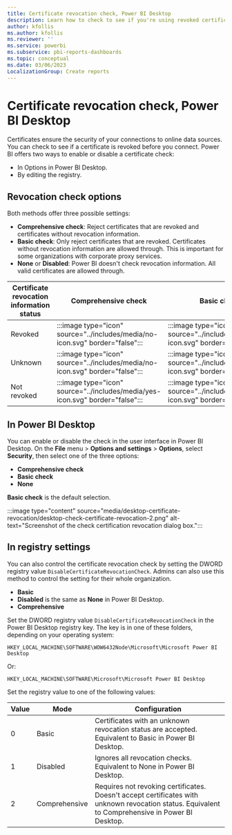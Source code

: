 ```yaml
---
title: Certificate revocation check, Power BI Desktop
description: Learn how to check to see if you're using revoked certificates in Power BI Desktop in the UI and in the registry.
author: kfollis
ms.author: kfollis
ms.reviewer: ''
ms.service: powerbi
ms.subservice: pbi-reports-dashboards
ms.topic: conceptual
ms.date: 03/06/2023
LocalizationGroup: Create reports
---
```

# Certificate revocation check, Power BI Desktop

Certificates ensure the security of your connections to online data sources. You can check to see if a certificate is revoked before you connect. Power BI offers two ways to enable or disable a certificate check:

- In Options in Power BI Desktop.
- By editing the registry.

## Revocation check options

Both methods offer three possible settings:

- **Comprehensive check**: Reject certificates that are revoked and certificates without revocation information.
- **Basic check**: Only reject certificates that are revoked. Certificates without revocation information are allowed through. This is important for some organizations with corporate proxy services.
- **None** or **Disabled**: Power BI doesn't check revocation information. All valid certificates are allowed through.

|Certificate revocation information status | Comprehensive check | Basic check | None / Disabled |
|---------|---------|---------|---------|
|Revoked     |  :::image type="icon" source="../includes/media/no-icon.svg" border="false"::: | :::image type="icon" source="../includes/media/no-icon.svg" border="false":::  | :::image type="icon" source="../includes/media/yes-icon.svg" border="false":::   |
|Unknown  |  :::image type="icon" source="../includes/media/no-icon.svg" border="false":::    |  :::image type="icon" source="../includes/media/yes-icon.svg" border="false":::   |    :::image type="icon" source="../includes/media/yes-icon.svg" border="false":::  |
|Not revoked  | :::image type="icon" source="../includes/media/yes-icon.svg" border="false":::  |    :::image type="icon" source="../includes/media/yes-icon.svg" border="false"::: |    :::image type="icon" source="../includes/media/yes-icon.svg" border="false":::  |

## In Power BI Desktop

You can enable or disable the check in the user interface in Power BI Desktop. On the **File** menu > **Options and settings** > **Options**, select **Security**, then select one of the three options:

- **Comprehensive check**
- **Basic check**
- **None**

**Basic check** is the default selection.

:::image type="content" source="media/desktop-certificate-revocation/desktop-check-certificate-revocation-2.png" alt-text="Screenshot of the check certification revocation dialog box.":::

## In registry settings

You can also control the certificate revocation check by setting the DWORD registry value `DisableCertificateRevocationCheck`. Admins can also use this method to control the setting for their whole organization.

- **Basic**
- **Disabled** is the same as **None** in Power BI Desktop.
- **Comprehensive**

Set the DWORD registry value `DisableCertificateRevocationCheck` in the Power BI Desktop registry key. The key is in one of these folders, depending on your operating system:

```
HKEY_LOCAL_MACHINE\SOFTWARE\WOW6432Node\Microsoft\Microsoft Power BI Desktop
```

Or:

```
HKEY_LOCAL_MACHINE\SOFTWARE\Microsoft\Microsoft Power BI Desktop
```

Set the registry value to one of the following values:

|Value  |Mode  |Configuration  |
|---------|---------|---------|
|0     | Basic   | Certificates with an unknown revocation status are accepted. Equivalent to Basic in Power BI Desktop. |
|1     | Disabled  | Ignores all revocation checks. Equivalent to None in Power BI Desktop.  |
|2     | Comprehensive  |  Requires not revoking certificates. Doesn't accept certificates with unknown revocation status. Equivalent to Comprehensive in Power BI Desktop. |
